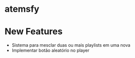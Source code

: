 # atemsfy


# New Features
* Sistema para mesclar duas ou mais playlists em uma nova
* Implementar botão aleatório no player
